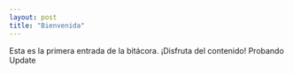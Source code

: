 ```yaml
---
layout: post
title: "Bienvenida"
---
```


Esta es la primera entrada de la bitácora. ¡Disfruta del contenido! 
Probando Update
